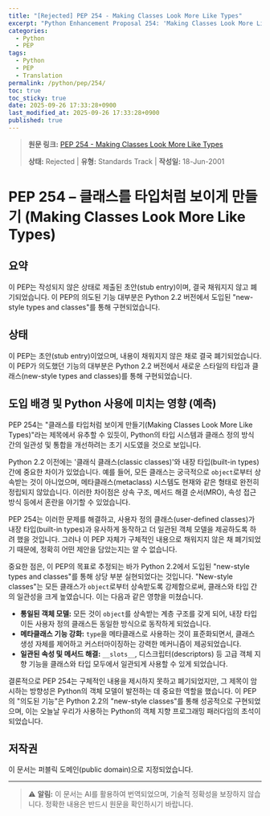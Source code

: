 ```yaml
---
title: "[Rejected] PEP 254 - Making Classes Look More Like Types"
excerpt: "Python Enhancement Proposal 254: 'Making Classes Look More Like Types'에 대한 한국어 번역입니다."
categories:
  - Python
  - PEP
tags:
  - Python
  - PEP
  - Translation
permalink: /python/pep/254/
toc: true
toc_sticky: true
date: 2025-09-26 17:33:28+0900
last_modified_at: 2025-09-26 17:33:28+0900
published: true
---
```

> **원문 링크:** [PEP 254 - Making Classes Look More Like Types](https://peps.python.org/pep-0254/)
>
> **상태:** Rejected | **유형:** Standards Track | **작성일:** 18-Jun-2001



# PEP 254 – 클래스를 타입처럼 보이게 만들기 (Making Classes Look More Like Types)

## 요약

이 PEP는 작성되지 않은 상태로 제출된 초안(stub entry)이며, 결국 채워지지 않고 폐기되었습니다. 이 PEP의 의도된 기능 대부분은 Python 2.2 버전에서 도입된 "new-style types and classes"를 통해 구현되었습니다.

## 상태

이 PEP는 초안(stub entry)이었으며, 내용이 채워지지 않은 채로 결국 폐기되었습니다. 이 PEP가 의도했던 기능의 대부분은 Python 2.2 버전에서 새로운 스타일의 타입과 클래스(new-style types and classes)를 통해 구현되었습니다.

## 도입 배경 및 Python 사용에 미치는 영향 (예측)

PEP 254는 "클래스를 타입처럼 보이게 만들기(Making Classes Look More Like Types)"라는 제목에서 유추할 수 있듯이, Python의 타입 시스템과 클래스 정의 방식 간의 일관성 및 통합을 개선하려는 초기 시도였을 것으로 보입니다.

Python 2.2 이전에는 '클래식 클래스(classic classes)'와 내장 타입(built-in types) 간에 중요한 차이가 있었습니다. 예를 들어, 모든 클래스는 궁극적으로 `object`로부터 상속받는 것이 아니었으며, 메타클래스(metaclass) 시스템도 현재와 같은 형태로 완전히 정립되지 않았습니다. 이러한 차이점은 상속 구조, 메서드 해결 순서(MRO), 속성 접근 방식 등에서 혼란을 야기할 수 있었습니다.

PEP 254는 이러한 문제를 해결하고, 사용자 정의 클래스(user-defined classes)가 내장 타입(built-in types)과 유사하게 동작하고 더 일관된 객체 모델을 제공하도록 하려 했을 것입니다. 그러나 이 PEP 자체가 구체적인 내용으로 채워지지 않은 채 폐기되었기 때문에, 정확히 어떤 제안을 담았는지는 알 수 없습니다.

중요한 점은, 이 PEP의 목표로 추정되는 바가 Python 2.2에서 도입된 "new-style types and classes"를 통해 상당 부분 실현되었다는 것입니다. "New-style classes"는 모든 클래스가 `object`로부터 상속받도록 강제함으로써, 클래스와 타입 간의 일관성을 크게 높였습니다. 이는 다음과 같은 영향을 미쳤습니다.

*   **통일된 객체 모델:** 모든 것이 `object`를 상속받는 계층 구조를 갖게 되어, 내장 타입이든 사용자 정의 클래스든 동일한 방식으로 동작하게 되었습니다.
*   **메타클래스 기능 강화:** `type`을 메타클래스로 사용하는 것이 표준화되면서, 클래스 생성 자체를 제어하고 커스터마이징하는 강력한 메커니즘이 제공되었습니다.
*   **일관된 속성 및 메서드 해결:** `__slots__`, 디스크립터(descriptors) 등 고급 객체 지향 기능을 클래스와 타입 모두에서 일관되게 사용할 수 있게 되었습니다.

결론적으로 PEP 254는 구체적인 내용을 제시하지 못하고 폐기되었지만, 그 제목이 암시하는 방향성은 Python의 객체 모델이 발전하는 데 중요한 역할을 했습니다. 이 PEP의 "의도된 기능"은 Python 2.2의 "new-style classes"를 통해 성공적으로 구현되었으며, 이는 오늘날 우리가 사용하는 Python의 객체 지향 프로그래밍 패러다임의 초석이 되었습니다.

## 저작권

이 문서는 퍼블릭 도메인(public domain)으로 지정되었습니다.

---

> ⚠️ **알림:** 이 문서는 AI를 활용하여 번역되었으며, 기술적 정확성을 보장하지 않습니다. 정확한 내용은 반드시 원문을 확인하시기 바랍니다.